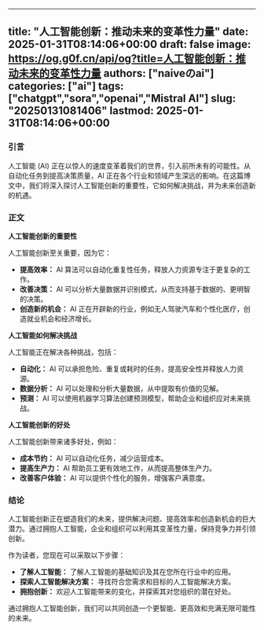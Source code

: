 
---
title: "人工智能创新：推动未来的变革性力量"
date: 2025-01-31T08:14:06+00:00
draft: false
image: https://og.g0f.cn/api/og?title=人工智能创新：推动未来的变革性力量
authors: ["naiveのai"]
categories: ["ai"]
tags: ["chatgpt","sora","openai","Mistral AI"]
slug: "20250131081406"
lastmod: 2025-01-31T08:14:06+00:00
---
### 引言

人工智能 (AI) 正在以惊人的速度变革着我们的世界，引入前所未有的可能性。从自动化任务到提高决策质量，AI 正在各个行业和领域产生深远的影响。在这篇博文中，我们将深入探讨人工智能创新的重要性，它如何解决挑战，并为未来创造新的机遇。

### 正文

**人工智能创新的重要性**

人工智能创新至关重要，因为它：

- **提高效率：** AI 算法可以自动化重复性任务，释放人力资源专注于更复杂的工作。
- **改善决策：** AI 可以分析大量数据并识别模式，从而支持基于数据的、更明智的决策。
- **创造新的机会：** AI 正在开辟新的行业，例如无人驾驶汽车和个性化医疗，创造就业机会和经济增长。

**人工智能如何解决挑战**

人工智能正在解决各种挑战，包括：

- **自动化：** AI 可以承担危险、重复或耗时的任务，提高安全性并释放人力资源。
- **数据分析：** AI 可以处理和分析大量数据，从中提取有价值的见解。
- **预测：** AI 可以使用机器学习算法创建预测模型，帮助企业和组织应对未来挑战。

**人工智能创新的好处**

人工智能创新带来诸多好处，例如：

- **成本节约：** AI 可以自动化任务，减少运营成本。
- **提高生产力：** AI 帮助员工更有效地工作，从而提高整体生产力。
- **改善客户体验：** AI 可以提供个性化的服务，增强客户满意度。

### 结论

人工智能创新正在塑造我们的未来，提供解决问题、提高效率和创造新机会的巨大潜力。通过拥抱人工智能，企业和组织可以利用其变革性力量，保持竞争力并引领创新。

作为读者，您现在可以采取以下步骤：

- **了解人工智能：** 了解人工智能的基础知识及其在您所在行业中的应用。
- **探索人工智能解决方案：** 寻找符合您需求和目标的人工智能解决方案。
- **拥抱创新：** 欢迎人工智能带来的变化，并探索其对您组织的潜在好处。

通过拥抱人工智能创新，我们可以共同创造一个更智能、更高效和充满无限可能性的未来。